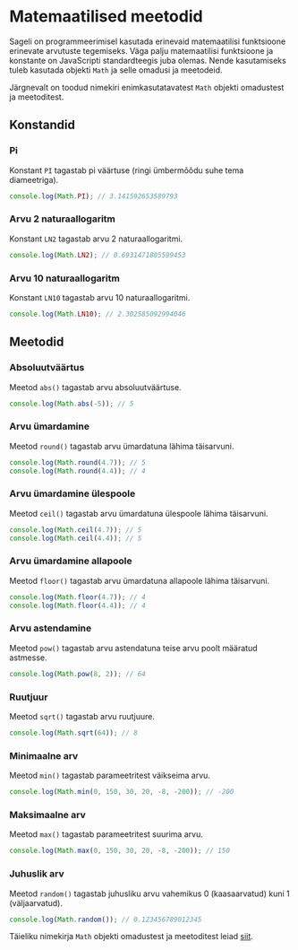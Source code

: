 # Matemaatilised meetodid

Sageli on programmeerimisel kasutada erinevaid matemaatilisi funktsioone erinevate arvutuste tegemiseks. Väga palju matemaatilisi funktsioone ja konstante on JavaScripti standardteegis juba olemas. Nende kasutamiseks tuleb kasutada objekti `Math` ja selle omadusi ja meetodeid.

Järgnevalt on toodud nimekiri enimkasutatavatest `Math` objekti omadustest ja meetoditest.

## Konstandid

### Pi

Konstant `PI` tagastab pi väärtuse (ringi ümbermõõdu suhe tema diameetriga).

```javascript
console.log(Math.PI); // 3.141592653589793
```

### Arvu 2 naturaallogaritm

Konstant `LN2` tagastab arvu 2 naturaallogaritmi.

```javascript
console.log(Math.LN2); // 0.6931471805599453
```

### Arvu 10 naturaallogaritm

Konstant `LN10` tagastab arvu 10 naturaallogaritmi.

```javascript
console.log(Math.LN10); // 2.302585092994046
```

## Meetodid

### Absoluutväärtus

Meetod `abs()` tagastab arvu absoluutväärtuse.

```javascript
console.log(Math.abs(-5)); // 5
```

### Arvu ümardamine

Meetod `round()` tagastab arvu ümardatuna lähima täisarvuni.

```javascript
console.log(Math.round(4.7)); // 5
console.log(Math.round(4.4)); // 4
```

### Arvu ümardamine ülespoole

Meetod `ceil()` tagastab arvu ümardatuna ülespoole lähima täisarvuni.

```javascript
console.log(Math.ceil(4.7)); // 5
console.log(Math.ceil(4.4)); // 5
```

### Arvu ümardamine allapoole

Meetod `floor()` tagastab arvu ümardatuna allapoole lähima täisarvuni.

```javascript
console.log(Math.floor(4.7)); // 4
console.log(Math.floor(4.4)); // 4
```

### Arvu astendamine

Meetod `pow()` tagastab arvu astendatuna teise arvu poolt määratud astmesse.

```javascript
console.log(Math.pow(8, 2)); // 64
```

### Ruutjuur

Meetod `sqrt()` tagastab arvu ruutjuure.

```javascript
console.log(Math.sqrt(64)); // 8
```

### Minimaalne arv

Meetod `min()` tagastab parameetritest väikseima arvu.

```javascript
console.log(Math.min(0, 150, 30, 20, -8, -200)); // -200
```

### Maksimaalne arv

Meetod `max()` tagastab parameetritest suurima arvu.

```javascript
console.log(Math.max(0, 150, 30, 20, -8, -200)); // 150
```

### Juhuslik arv

Meetod `random()` tagastab juhusliku arvu vahemikus 0 (kaasaarvatud) kuni 1 (väljaarvatud).

```javascript
console.log(Math.random()); // 0.123456789012345
```

Täieliku nimekirja `Math` objekti omadustest ja meetoditest leiad [siit](https://developer.mozilla.org/en-US/docs/Web/JavaScript/Reference/Global_Objects/Math).